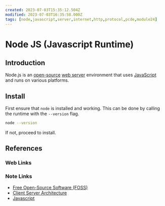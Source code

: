 ```yaml
---
created: 2023-07-03T15:35:12.504Z
modified: 2023-07-03T16:35:58.000Z
tags: [node,javascript,server,internet,http,protocol,pcde,module24]
---
```

# Node JS (Javascript Runtime)

## Introduction

Node.js is an [open-source][-foss] [web server][-cl-srv] environment that
uses [JavaScript][-js] and runs on various platforms.

## Install

First ensure that `node` is installed and working.
This can be done by calling the runtime with the `--version` flag.

```sh
node --version
```

If not, proceed to install.

## References

### Web Links

<!-- Hidden References -->

### Note Links

* [Free Open-Source Software (FOSS)][-foss]
* [Client Server Architecture][-cl-srv]
* [Javascript][-js]

<!-- Hidden References -->
[-foss]: foss.md "Free Open-Source Software (FOSS)"
[-cl-srv]: client-server.md "Client Server Architecture"
[-js]: javascript.md "Javascript"
